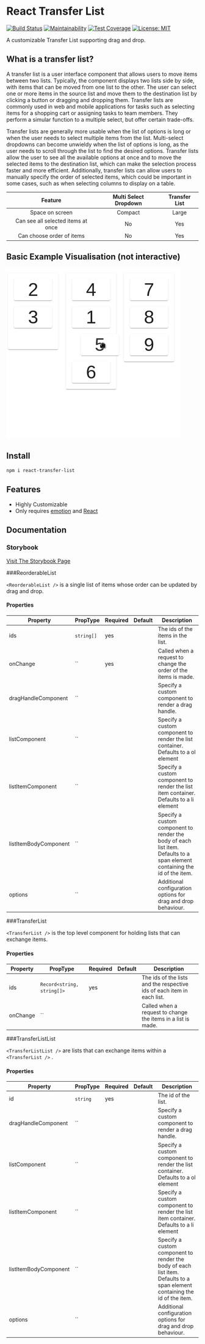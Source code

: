 # React Transfer List
[![Build Status](https://app.travis-ci.com/trickl/react-transfer-list.svg?branch=master)](https://app.travis-ci.com/trickl/react-transfer-list)
[![Maintainability](https://api.codeclimate.com/v1/badges/b5f92597060361dda169/maintainability)](https://codeclimate.com/github/trickl/react-transfer-list/maintainability)
[![Test Coverage](https://api.codeclimate.com/v1/badges/b5f92597060361dda169/test_coverage)](https://codeclimate.com/github/trickl/react-transfer-list/test_coverage)
[![License: MIT](https://img.shields.io/badge/License-MIT-yellow.svg)](https://opensource.org/licenses/MIT)

A customizable Transfer List supporting drag and drop.

## What is a transfer list?
A transfer list is a user interface component that allows users to move items between two lists. Typically, the component displays two lists side by side, with items that can be moved from one list to the other. The user can select one or more items in the source list and move them to the destination list by clicking a button or dragging and dropping them. Transfer lists are commonly used in web and mobile applications for tasks such as selecting items for a shopping cart or assigning tasks to team members. They perform a simular function to a multiple select, but offer certain trade-offs.

Transfer lists are generally more usable when the list of options is long or when the user needs to select multiple items from the list. Multi-select dropdowns can become unwieldy when the list of options is long, as the user needs to scroll through the list to find the desired options. Transfer lists allow the user to see all the available options at once and to move the selected items to the destination list, which can make the selection process faster and more efficient. Additionally, transfer lists can allow users to manually specify the order of selected items, which could be important in some cases, such as when selecting columns to display on a table.

| Feature                                |      Multi Select Dropdown      |          Transfer List          |
|:--------------------------------------:|:-------------------------------:|:-------------------------------:|
| Space on screen                        |          Compact                |            Large                |
| Can see all selected items at once     |          No                     |            Yes                  |
| Can choose order of items              |          No                     |            Yes                  |
 

## Basic Example Visualisation (not interactive)
![Transfer List Example Gif](https://github.com/trickl/react-transfer-list/blob/master/gifs/TransferListExample.gif)

## Install
```bash
npm i react-transfer-list
```

## Features
* Highly Customizable
* Only requires [emotion](https://emotion.sh/docs/introduction) and [React](https://reactjs.org/)

## Documentation 
### Storybook
[Visit The Storybook Page](
https://master--617ed0e7e88637004aa2ac53.chromatic.com/?path=/story/transfer-list--three-way-example)

###ReorderableList

```<ReorderableList />``` is a single list of items whose order can be updated by drag and drop.

<!-- props-table-start -->
#### Properties

| Property | PropType | Required | Default | Description |
|----------|----------|----------|---------|-------------|
| ids | ```string[]``` | yes |  | The ids of the items in the list. |
| onChange | `` | yes |  | Called when a request to change the order of the items is made. |
| dragHandleComponent | `` |  |  | Specify a custom component to render a drag handle. |
| listComponent | `` |  |  | Specify a custom component to render the list container.<br>Defaults to a ol element |
| listItemComponent | `` |  |  | Specify a custom component to render the list item container.<br>Defaults to a li element |
| listItemBodyComponent | `` |  |  | Specify a custom component to render the body of each list item.<br> Defaults to a span element containing the id of the item. |
| options | `` |  |  | Additional configuration options for drag and drop behaviour. |

<!-- props-table-end -->


###TransferList

```<TransferList />``` is the top level component for holding lists that can exchange items.

<!-- props-table-start -->
#### Properties

| Property | PropType | Required | Default | Description |
|----------|----------|----------|---------|-------------|
| ids | ```Record<string, string[]>``` | yes |  | The ids of the lists and the respective ids of each item in each list. |
| onChange | `` |  |  | Called when a request to change the items in a list is made. |

<!-- props-table-end -->


###TransferListList

```<TransferListList />``` are lists that can exchange items within a ```<TransferList />``` .

<!-- props-table-start -->
#### Properties

| Property | PropType | Required | Default | Description |
|----------|----------|----------|---------|-------------|
| id | ```string``` | yes |  | The id of the list. |
| dragHandleComponent | `` |  |  | Specify a custom component to render a drag handle. |
| listComponent | `` |  |  | Specify a custom component to render the list container.<br>Defaults to a ol element |
| listItemComponent | `` |  |  | Specify a custom component to render the list item container.<br>Defaults to a li element |
| listItemBodyComponent | `` |  |  | Specify a custom component to render the body of each list item.<br> Defaults to a span element containing the id of the item. |
| options | `` |  |  | Additional configuration options for drag and drop behaviour. |

<!-- props-table-end -->
